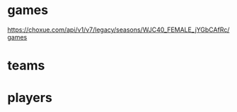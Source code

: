 # games
https://choxue.com/api/v1/v7/legacy/seasons/WJC40_FEMALE_jYGbCAfRc/games

# teams

# players